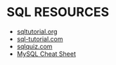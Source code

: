# SQL RESOURCES
- [sqltutorial.org](https://www.sqltutorial.org/)
- [sql-tutorial.com](http://www.sql-tutorial.com/)
- [sqlquiz.com](http://sqlquiz.com/sql-quiz.php)
- [MySQL Cheat Sheet](https://cdn.discordapp.com/attachments/677584122897629200/1086841206480310403/MySQL-Cheat-Sheet-websitesetup.org_.pdf)

